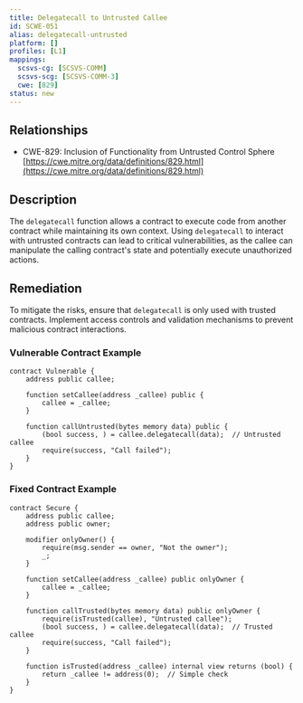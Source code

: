 ```yaml
---
title: Delegatecall to Untrusted Callee
id: SCWE-051
alias: delegatecall-untrusted
platform: []
profiles: [L1]
mappings:
  scsvs-cg: [SCSVS-COMM]
  scsvs-scg: [SCSVS-COMM-3]
  cwe: [829]
status: new
---
```


## Relationships  
- CWE-829: Inclusion of Functionality from Untrusted Control Sphere  
  [https://cwe.mitre.org/data/definitions/829.html](https://cwe.mitre.org/data/definitions/829.html)  

## Description
The `delegatecall` function allows a contract to execute code from another contract while maintaining its own context. Using `delegatecall` to interact with untrusted contracts can lead to critical vulnerabilities, as the callee can manipulate the calling contract's state and potentially execute unauthorized actions.

## Remediation
To mitigate the risks, ensure that `delegatecall` is only used with trusted contracts. Implement access controls and validation mechanisms to prevent malicious contract interactions.

### Vulnerable Contract Example
```solidity
contract Vulnerable {
    address public callee;
    
    function setCallee(address _callee) public {
        callee = _callee;
    }
    
    function callUntrusted(bytes memory data) public {
        (bool success, ) = callee.delegatecall(data);  // Untrusted callee
        require(success, "Call failed");
    }
}
```

### Fixed Contract Example
```solidity
contract Secure {
    address public callee;
    address public owner;
    
    modifier onlyOwner() {
        require(msg.sender == owner, "Not the owner");
        _;
    }

    function setCallee(address _callee) public onlyOwner {
        callee = _callee;
    }

    function callTrusted(bytes memory data) public onlyOwner {
        require(isTrusted(callee), "Untrusted callee");
        (bool success, ) = callee.delegatecall(data);  // Trusted callee
        require(success, "Call failed");
    }
    
    function isTrusted(address _callee) internal view returns (bool) {
        return _callee != address(0);  // Simple check
    }
}
```